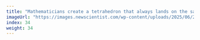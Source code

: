 ```yaml
---
title: "Mathematicians create a tetrahedron that always lands on the same side"
imageUrl: "https://images.newscientist.com/wp-content/uploads/2025/06/27162934/SEI_257070964.jpg?width=788"
index: 34
weight: 34
---
```


